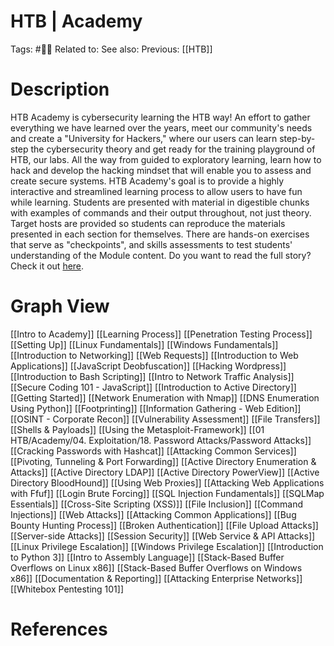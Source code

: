# HTB | Academy

Tags: #🧑‍🎓
Related to:
See also:
Previous: [[HTB]]

# Description

HTB Academy is cybersecurity learning the HTB way! An effort to gather everything we have learned over the years, meet our community's needs and create a "University for Hackers," where our users can learn step-by-step the cybersecurity theory and get ready for the training playground of HTB, our labs. All the way from guided to exploratory learning, learn how to hack and develop the hacking mindset that will enable you to assess and create secure systems. HTB Academy's goal is to provide a highly interactive and streamlined learning process to allow users to have fun while learning. Students are presented with material in digestible chunks with examples of commands and their output throughout, not just theory. Target hosts are provided so students can reproduce the materials presented in each section for themselves. There are hands-on exercises that serve as "checkpoints", and skills assessments to test students' understanding of the Module content. Do you want to read the full story? Check it out [here](https://www.hackthebox.eu/press/academy).

# Graph View

[[Intro to Academy]]
[[Learning Process]]
[[Penetration Testing Process]]
[[Setting Up]]
[[Linux Fundamentals]]
[[Windows Fundamentals]]
[[Introduction to Networking]]
[[Web Requests]]
[[Introduction to Web Applications]]
[[JavaScript Deobfuscation]]
[[Hacking Wordpress]]
[[Introduction to Bash Scripting]]
[[Intro to Network Traffic Analysis]]
[[Secure Coding 101 - JavaScript]]
[[Introduction to Active Directory]]
[[Getting Started]]
[[Network Enumeration with Nmap]]
[[DNS Enumeration Using Python]]
[[Footprinting]]
[[Information Gathering - Web Edition]]
[[OSINT - Corporate Recon]]
[[Vulnerability Assessment]]
[[File Transfers]]
[[Shells & Payloads]]
[[Using the Metasploit-Framework]]
[[01 HTB/Academy/04. Exploitation/18. Password Attacks/Password Attacks]]
[[Cracking Passwords with Hashcat]]
[[Attacking Common Services]]
[[Pivoting, Tunneling & Port Forwarding]]
[[Active Directory Enumeration & Attacks]]
[[Active Directory LDAP]]
[[Active Directory PowerView]]
[[Active Directory BloodHound]]
[[Using Web Proxies]]
[[Attacking Web Applications with Ffuf]]
[[Login Brute Forcing]]
[[SQL Injection Fundamentals]]
[[SQLMap Essentials]]
[[Cross-Site Scripting (XSS)]]
[[File Inclusion]]
[[Command Injections]]
[[Web Attacks]]
[[Attacking Common Applications]]
[[Bug Bounty Hunting Process]]
[[Broken Authentication]]
[[File Upload Attacks]]
[[Server-side Attacks]]
[[Session Security]]
[[Web Service & API Attacks]]
[[Linux Privilege Escalation]]
[[Windows Privilege Escalation]]
[[Introduction to Python 3]]
[[Intro to Assembly Language]]
[[Stack-Based Buffer Overflows on Linux x86]]
[[Stack-Based Buffer Overflows on Windows x86]]
[[Documentation & Reporting]]
[[Attacking Enterprise Networks]]
[[Whitebox Pentesting 101]]

# References